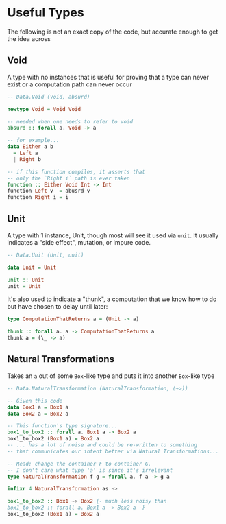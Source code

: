 # Useful Types

The following is not an exact copy of the code, but accurate enough to get the idea across

## Void

A type with no instances that is useful for proving that a type can never exist or a computation path can never occur

```purescript
-- Data.Void (Void, absurd)

newtype Void = Void Void

-- needed when one needs to refer to void
absurd :: forall a. Void -> a

-- for example...
data Either a b
  = Left a
  | Right b

-- if this function compiles, it asserts that
-- only the `Right i` path is ever taken
function :: Either Void Int -> Int
function Left v  = abusrd v
function Right i = i
```

## Unit

A type with 1 instance, Unit, though most will see it used via `unit`. It usually indicates a "side effect", mutation, or impure code.
```purescript
-- Data.Unit (Unit, unit)

data Unit = Unit

unit :: Unit
unit = Unit
```
It's also used to indicate a "thunk", a computation that we know how to do but have chosen to delay until later:
```purescript
type ComputationThatReturns a = (Unit -> a)

thunk :: forall a. a -> ComputationThatReturns a
thunk a = (\_ -> a)
```

## Natural Transformations

Takes an `a` out of some `Box`-like type and puts it into another `Box`-like type

```purescript
-- Data.NaturalTransformation (NaturalTransformation, (~>))

-- Given this code
data Box1 a = Box1 a
data Box2 a = Box2 a

-- This function's type signature...
box1_to_box2 :: forall a. Box1 a -> Box2 a
box1_to_box2 (Box1 a) = Box2 a
-- ... has a lot of noise and could be re-written to something
-- that communicates our intent better via Natural Transformations...

-- Read: change the container F to container G.
-- I don't care what type 'a' is since it's irrelevant
type NaturalTransformation f g = forall a. f a -> g a

infixr 4 NaturalTransformation as ~>

box1_to_box2 :: Box1 ~> Box2 {- much less noisy than
box1_to_box2 :: forall a. Box1 a -> Box2 a -}
box1_to_box2 (Box1 a) = Box2 a
```
